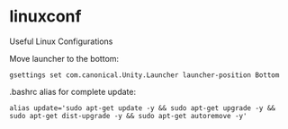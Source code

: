 # linuxconf
Useful Linux Configurations

Move launcher to the bottom:
```
gsettings set com.canonical.Unity.Launcher launcher-position Bottom
```
.bashrc alias for complete update:
```
alias update='sudo apt-get update -y && sudo apt-get upgrade -y && sudo apt-get dist-upgrade -y && sudo apt-get autoremove -y'
```
